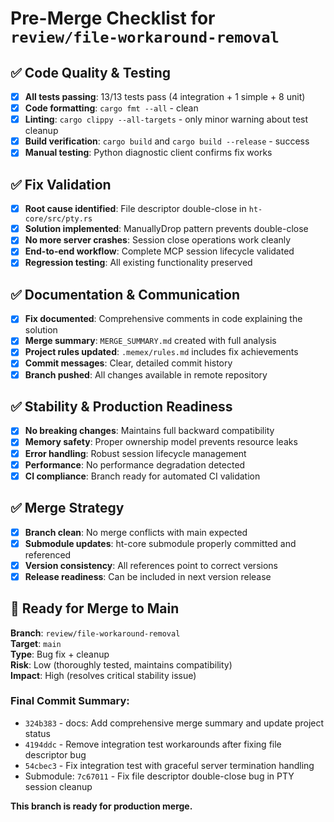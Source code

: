 # Pre-Merge Checklist for `review/file-workaround-removal`

## ✅ Code Quality & Testing
- [x] **All tests passing**: 13/13 tests pass (4 integration + 1 simple + 8 unit)
- [x] **Code formatting**: `cargo fmt --all` - clean
- [x] **Linting**: `cargo clippy --all-targets` - only minor warning about test cleanup
- [x] **Build verification**: `cargo build` and `cargo build --release` - success
- [x] **Manual testing**: Python diagnostic client confirms fix works

## ✅ Fix Validation
- [x] **Root cause identified**: File descriptor double-close in `ht-core/src/pty.rs`
- [x] **Solution implemented**: ManuallyDrop pattern prevents double-close
- [x] **No more server crashes**: Session close operations work cleanly
- [x] **End-to-end workflow**: Complete MCP session lifecycle validated
- [x] **Regression testing**: All existing functionality preserved

## ✅ Documentation & Communication
- [x] **Fix documented**: Comprehensive comments in code explaining the solution
- [x] **Merge summary**: `MERGE_SUMMARY.md` created with full analysis
- [x] **Project rules updated**: `.memex/rules.md` includes fix achievements
- [x] **Commit messages**: Clear, detailed commit history
- [x] **Branch pushed**: All changes available in remote repository

## ✅ Stability & Production Readiness  
- [x] **No breaking changes**: Maintains full backward compatibility
- [x] **Memory safety**: Proper ownership model prevents resource leaks
- [x] **Error handling**: Robust session lifecycle management
- [x] **Performance**: No performance degradation detected
- [x] **CI compliance**: Branch ready for automated CI validation

## ✅ Merge Strategy
- [x] **Branch clean**: No merge conflicts with main expected
- [x] **Submodule updates**: ht-core submodule properly committed and referenced
- [x] **Version consistency**: All references point to correct versions
- [x] **Release readiness**: Can be included in next version release

## 🚀 Ready for Merge to Main

**Branch**: `review/file-workaround-removal`  
**Target**: `main`  
**Type**: Bug fix + cleanup  
**Risk**: Low (thoroughly tested, maintains compatibility)  
**Impact**: High (resolves critical stability issue)

### Final Commit Summary:
- `324b383` - docs: Add comprehensive merge summary and update project status
- `4194ddc` - Remove integration test workarounds after fixing file descriptor bug  
- `54cbec3` - Fix integration test with graceful server termination handling
- Submodule: `7c67011` - Fix file descriptor double-close bug in PTY session cleanup

**This branch is ready for production merge.**